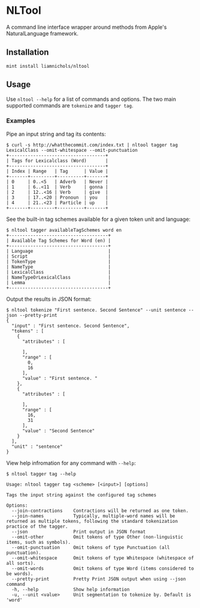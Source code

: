# NLTool

A command line interface wrapper around methods from Apple's NaturalLanguage framework.

## Installation

```
mint install liamnichols/nltool
```

## Usage

Use `nltool --help` for a list of commands and options. The two main supported commands are `tokenize` and `tagger tag`.

### Examples

Pipe an input string and tag its contents:

```
$ curl -s http://whatthecommit.com/index.txt | nltool tagger tag LexicalClass --omit-whitespace --omit-punctuation
+------------------------------------+
| Tags for Lexicalclass (Word)       |
+------------------------------------+
| Index | Range   | Tag      | Value |
+-------+---------+----------+-------+
| 0     | 0..<5   | Adverb   | Never |
| 1     | 6..<11  | Verb     | gonna |
| 2     | 12..<16 | Verb     | give  |
| 3     | 17..<20 | Pronoun  | you   |
| 4     | 21..<23 | Particle | up    |
+-------+---------+----------+-------+
```

See the built-in tag schemes available for a given token unit and language:

```
$ nltool tagger availableTagSchemes word en
+-------------------------------------+
| Available Tag Schemes for Word (en) |
+-------------------------------------+
| Language                            |
| Script                              |
| TokenType                           |
| NameType                            |
| LexicalClass                        |
| NameTypeOrLexicalClass              |
| Lemma                               |
+-------------------------------------+
```

Output the results in JSON format:

```
$ nltool tokenize "First sentence. Second Sentence" --unit sentence --json --pretty-print
{
  "input" : "First sentence. Second Sentence",
  "tokens" : [
    {
      "attributes" : [

      ],
      "range" : [
        0,
        16
      ],
      "value" : "First sentence. "
    },
    {
      "attributes" : [

      ],
      "range" : [
        16,
        31
      ],
      "value" : "Second Sentence"
    }
  ],
  "unit" : "sentence"
}
```

View help infromation for any command with `--help`:

```
$ nltool tagger tag --help                                                                   

Usage: nltool tagger tag <scheme> [<input>] [options]

Tags the input string against the configured tag schemes

Options:
  --join-contractions    Contractions will be returned as one token.
  --join-names           Typically, multiple-word names will be returned as multiple tokens, following the standard tokenization practice of the tagger.
  --json                 Print output in JSON format
  --omit-other           Omit tokens of type Other (non-linguistic items, such as symbols).
  --omit-punctuation     Omit tokens of type Punctuation (all punctuation).
  --omit-whitespace      Omit tokens of type Whitespace (whitespace of all sorts).
  --omit-words           Omit tokens of type Word (items considered to be words).
  --pretty-print         Pretty Print JSON output when using --json command
  -h, --help             Show help information
  -u, --unit <value>     Unit segmentation to tokenize by. Default is 'word'
```

